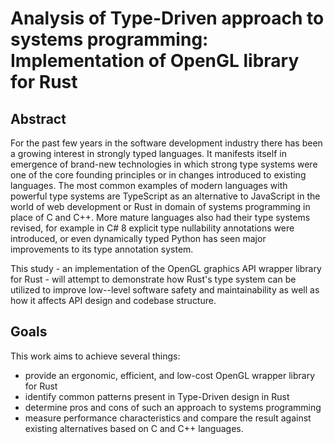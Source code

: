 # Analysis of Type-Driven approach to systems programming: Implementation of OpenGL library for Rust

## Abstract

For the past few years in the software development industry there has been a growing interest in strongly typed languages. It manifests itself in emergence of brand-new technologies in which strong type systems were one of the core founding principles or in changes introduced to existing languages. The most common examples of modern languages with powerful type systems are TypeScript as an alternative to JavaScript in the world of web development or Rust in domain of systems programming in place of C and C++. More mature languages also had their type systems revised, for example in C# 8 explicit type nullability annotations were introduced, or even dynamically typed Python has seen major improvements to its type annotation system.

This study - an implementation of the OpenGL graphics API wrapper library for Rust - will attempt to demonstrate how Rust's type system can be utilized to improve low--level software safety and maintainability as well as how it affects API design and codebase structure.
	
## Goals

This work aims to achieve several things:
- provide an ergonomic, efficient, and low-cost OpenGL wrapper library for Rust
- identify common patterns present in Type-Driven design in Rust
- determine pros and cons of such an approach to systems programming
- measure performance characteristics and compare the result against existing alternatives based on C and C++ languages.
